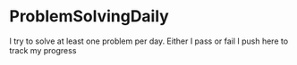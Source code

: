 # ProblemSolvingDaily
I try to solve at least one problem per day. Either I pass or fail I push here to track my progress
